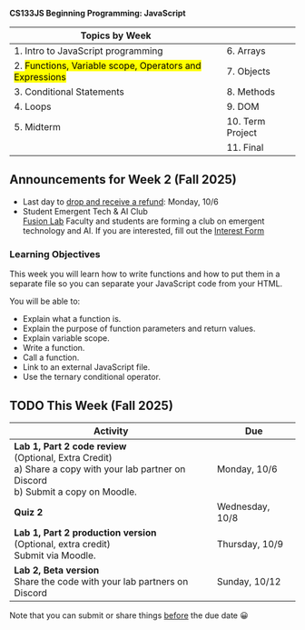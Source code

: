 **CS133JS Beginning Programming: JavaScript**

| Topics by Week                                               |                  |
| ------------------------------------------------------------ | ---------------- |
| 1. Intro to JavaScript programming                           | 6. Arrays        |
| 2. <mark>Functions, Variable scope, Operators and Expressions</mark> | 7. Objects       |
| 3. Conditional Statements                                    | 8. Methods       |
| 4. Loops                                                     | 9. DOM           |
| 5. Midterm                                                   | 10. Term Project |
|                                                              | 11. Final        |

## Announcements for Week 2 (Fall 2025)

- Last day to [drop and receive a refund](https://www.lanecc.edu/costs-admission/tuition-fees-and-payments/refund-information-when-dropping-class): Monday, 10/6
- Student Emergent Tech & AI Club  
  [Fusion Lab](https://sites.google.com/lanecc.edu/fusionlab/home?pli=1) Faculty and students are forming a club on emergent technology and AI. If you are interested, fill out the [Interest Form](https://out.smore.com/e/01kmx/T9ULP5?__$u__)



### Learning Objectives

This week you will learn how to write functions and how to put them in a separate file so you can separate your JavaScript code from your HTML.

You will be able to:

- Explain what a function is.
- Explain the purpose of function parameters and return values.
- Explain variable scope.
- Write a function.
- Call a function.
- Link to an external JavaScript file.
- Use the ternary conditional operator.



## TODO This Week (Fall 2025)

| Activity                                                     | Due                   |
| ------------------------------------------------------------ | --------------------- |
| **Lab 1, Part 2 code review**  <br />(Optional, Extra Credit)<br />a) Share a copy with your lab partner  on Discord<br />b) Submit a copy on Moodle. | Monday, 10/6<br />    |
| **Quiz 2**                                                   | Wednesday, 10/8       |
| **Lab 1, Part 2 production version**  <br />(Optional, extra credit)  <br />Submit via Moodle. | Thursday,  10/9<br /> |
| **Lab 2, Beta version**  <br />Share the code with your lab partners on Discord | Sunday, 10/12         |

Note that you can submit or share things <u>before</u> the due date &#128512;
